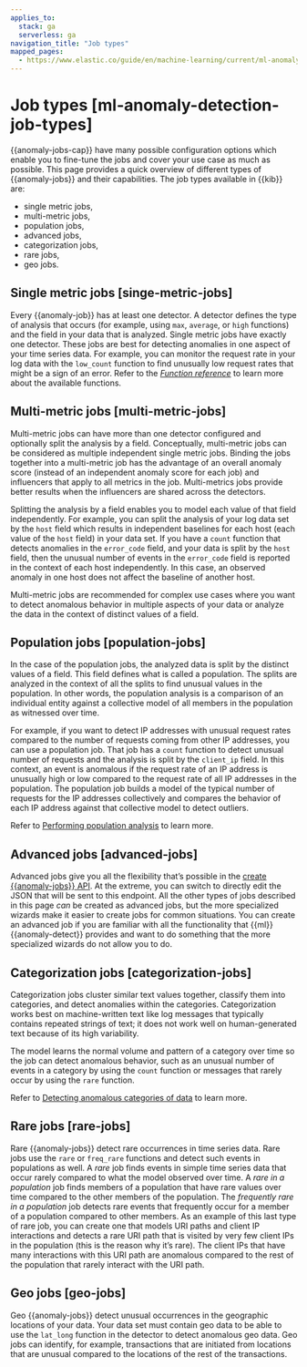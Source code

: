 ```yaml
---
applies_to:
  stack: ga
  serverless: ga
navigation_title: "Job types"
mapped_pages:
  - https://www.elastic.co/guide/en/machine-learning/current/ml-anomaly-detection-job-types.html
---
```




# Job types [ml-anomaly-detection-job-types]

{{anomaly-jobs-cap}} have many possible configuration options which enable you to fine-tune the jobs and cover your use case as much as possible. This page provides a quick overview of different types of {{anomaly-jobs}} and their capabilities. The job types available in {{kib}} are:

* single metric jobs,
* multi-metric jobs,
* population jobs,
* advanced jobs,
* categorization jobs,
* rare jobs,
* geo jobs.

## Single metric jobs [singe-metric-jobs]

Every {{anomaly-job}} has at least one detector. A detector defines the type of analysis that occurs (for example, using `max`, `average`, or `high` functions) and the field in your data that is analyzed. Single metric jobs have exactly one detector. These jobs are best for detecting anomalies in one aspect of your time series data. For example, you can monitor the request rate in your log data with the `low_count` function to find unusually low request rates that might be a sign of an error. Refer to the [*Function reference*](ml-functions.md) to learn more about the available functions.

## Multi-metric jobs [multi-metric-jobs]

Multi-metric jobs can have more than one detector configured and optionally split the analysis by a field. Conceptually, multi-metric jobs can be considered as multiple independent single metric jobs. Binding the jobs together into a multi-metric job has the advantage of an overall anomaly score (instead of an independent anomaly score for each job) and influencers that apply to all metrics in the job. Multi-metrics jobs provide better results when the influencers are shared across the detectors.

Splitting the analysis by a field enables you to model each value of that field independently. For example, you can split the analysis of your log data set by the `host` field which results in independent baselines for each host (each value of the `host` field) in your data set. If you have a `count` function that detects anomalies in the `error_code` field, and your data is split by the `host` field, then the unusual number of events in the `error_code` field is reported in the context of each host independently. In this case, an observed anomaly in one host does not affect the baseline of another host.

Multi-metric jobs are recommended for complex use cases where you want to detect anomalous behavior in multiple aspects of your data or analyze the data in the context of distinct values of a field.

## Population jobs [population-jobs]

In the case of the population jobs, the analyzed data is split by the distinct values of a field. This field defines what is called a population. The splits are analyzed in the context of all the splits to find unusual values in the population. In other words, the population analysis is a comparison of an individual entity against a collective model of all members in the population as witnessed over time.

For example, if you want to detect IP addresses with unusual request rates compared to the number of requests coming from other IP addresses, you can use a population job. That job has a `count` function to detect unusual number of requests and the analysis is split by the `client_ip` field. In this context, an event is anomalous if the request rate of an IP address is unusually high or low compared to the request rate of all IP addresses in the population. The population job builds a model of the typical number of requests for the IP addresses collectively and compares the behavior of each IP address against that collective model to detect outliers.

Refer to [Performing population analysis](https://www.elastic.co/guide/en/machine-learning/current/ml-configuring-populations.html) to learn more.

## Advanced jobs [advanced-jobs]

Advanced jobs give you all the flexibility that’s possible in the [create {{anomaly-jobs}} API](https://www.elastic.co/docs/api/doc/elasticsearch/operation/operation-ml-put-job). At the extreme, you can switch to directly edit the JSON that will be sent to this endpoint. All the other types of jobs described in this page *can* be created as advanced jobs, but the more specialized wizards make it easier to create jobs for common situations. You can create an advanced job if you are familiar with all the functionality that {{ml}} {{anomaly-detect}} provides and want to do something that the more specialized wizards do not allow you to do.

## Categorization jobs [categorization-jobs]

Categorization jobs cluster similar text values together, classify them into categories, and detect anomalies within the categories. Categorization works best on machine-written text like log messages that typically contains repeated strings of text; it does not work well on human-generated text because of its high variability.

The model learns the normal volume and pattern of a category over time so the job can detect anomalous behavior, such as an unusual number of events in a category by using the `count` function or messages that rarely occur by using the `rare` function.

Refer to [Detecting anomalous categories of data](ml-configuring-categories.md) to learn more.

## Rare jobs [rare-jobs]

Rare {{anomaly-jobs}} detect rare occurrences in time series data. Rare jobs use the `rare` or `freq_rare` functions and detect such events in populations as well. A *rare* job finds events in simple time series data that occur rarely compared to what the model observed over time. A *rare in a population* job finds members of a population that have rare values over time compared to the other members of the population. The *frequently rare in a population* job detects rare events that frequently occur for a member of a population compared to other members. As an example of this last type of rare job, you can create one that models URI paths and client IP interactions and detects a rare URI path that is visited by very few client IPs in the population (this is the reason why it’s rare). The client IPs that have many interactions with this URI path are anomalous compared to the rest of the population that rarely interact with the URI path.

## Geo jobs [geo-jobs]

Geo {{anomaly-jobs}} detect unusual occurrences in the geographic locations of your data. Your data set must contain geo data to be able to use the `lat_long` function in the detector to detect anomalous geo data. Geo jobs can identify, for example, transactions that are initiated from locations that are unusual compared to the locations of the rest of the transactions.
